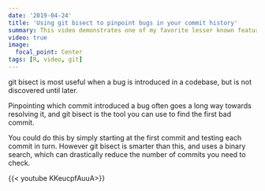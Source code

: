 ```yaml
---
date: '2019-04-24'
title: 'Using git bisect to pinpoint bugs in your commit history'
summary: This video demonstrates one of my favorite lesser known features of git, git bisect.
video: true
image:
  focal_point: Center
tags: [R, video, git]
---
```


git bisect is most useful when a bug is introduced in a codebase, but is not
discovered until later.

Pinpointing which commit introduced a bug often goes a long way towards
resolving it, and git bisect is the tool you can use to find the first bad
commit.

You could do this by simply starting at the first commit and testing each
commit in turn. However git bisect is smarter than this, and uses a binary
search, which can drastically reduce the number of commits you need to check.

{{< youtube KKeucpfAuuA>}}


